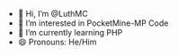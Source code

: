 - 👋 Hi, I’m @LuthMC
- 👀 I’m interested in PocketMine-MP Code
- 🌱 I’m currently learning PHP
- 😄 Pronouns: He/Him

<!---
LuthMC/LuthMC is a ✨ special ✨ repository because its `README.md` (this file) appears on your GitHub profile.
You can click the Preview link to take a look at your changes.
--->
